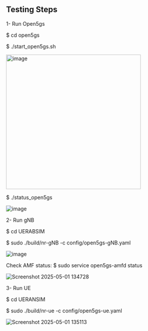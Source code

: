 ## Testing Steps

1- Run Open5gs

   $ cd open5gs
   
   $ ./start_open5gs.sh
   
   <img width="368" alt="image" src="https://github.com/user-attachments/assets/042e18f4-499d-42c7-96bf-d5f7913d2784" />


   $ ./status_open5gs
   
   ![image](https://github.com/user-attachments/assets/7922b1bd-91db-4822-997a-3e1b6c1473f2)


2- Run gNB

   $ cd UERABSIM
   
   $ sudo ./build/nr-gNB -c config/open5gs-gNB.yaml
   
   ![image](https://github.com/user-attachments/assets/7e9d5533-bfc2-4411-8855-12a66910e6a9)


   Check AMF status:
    $ sudo service open5gs-amfd status

   ![Screenshot 2025-05-01 134728](https://github.com/user-attachments/assets/097891c2-1deb-45df-827e-512dba18e3ef)


3- Run UE

   $ cd UERANSIM
   
   $ sudo ./build/nr-ue -c config/open5gs-ue.yaml
   
   ![Screenshot 2025-05-01 135113](https://github.com/user-attachments/assets/d2abe60c-0b6a-4e8a-998e-9f77468edbda)
